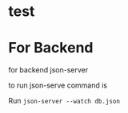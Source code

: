 # test



# For Backend 

for backend  json-server 

to run json-serve command is 
 
 Run `json-server --watch db.json`
